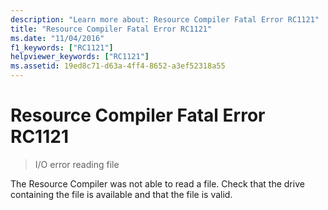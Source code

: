 ```yaml
---
description: "Learn more about: Resource Compiler Fatal Error RC1121"
title: "Resource Compiler Fatal Error RC1121"
ms.date: "11/04/2016"
f1_keywords: ["RC1121"]
helpviewer_keywords: ["RC1121"]
ms.assetid: 19ed8c71-d63a-4ff4-8652-a3ef52318a55
---
```

# Resource Compiler Fatal Error RC1121

> I/O error reading file

The Resource Compiler was not able to read a file. Check that the drive containing the file is available and that the file is valid.
